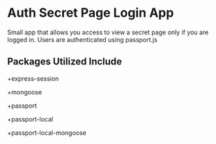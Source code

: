 # Auth Secret Page Login App

Small app that allows you access to view a secret page only if you are logged in. Users are authenticated using passport.js

## Packages Utilized Include

+express-session

+mongoose

+passport

+passport-local

+passport-local-mongoose